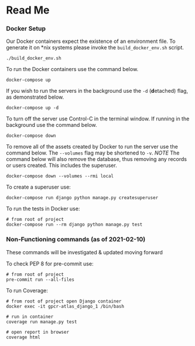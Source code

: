 # Read Me

### Docker Setup

Our Docker containers expect the existence of an environment file. To
generate it on *nix systems please invoke the `build_docker_env.sh`
script.

```shell
./build_docker_env.sh
```
To run the Docker containers use the command below.

```shell
docker-compose up
```

If you wish to run the servers in the background use the `-d`
(**d**etached) flag, as demonstrated below.

```shell
docker-compose up -d
```

To turn off the server use Control-C in the terminal window. If running
in the background use the command below.

```shell
docker-compose down
```

To remove all of the assets created by Docker to run the server use the
command below. The `--volumes` flag may be shortened to `-v`.
*NOTE* The command below will also remove the database, thus removing any records or users created. This includes the superuser.


```shell
docker-compose down --volumes --rmi local
```

To create a superuser use:
```shell 
docker-compose run django python manage.py createsuperuser
```


To run the tests in Docker use:

```shell
# from root of project
docker-compose run --rm django python manage.py test
```

### Non-Functioning commands (as of 2021-02-10)
These commands will be investigated & updated moving forward

To check PEP 8 for pre-commit use:
```shell
# from root of project
pre-commit run --all-files

```

To run Coverage:
```shell
# from root of project open Django container
docker exec -it gpcr-atlas_django_1 /bin/bash

# run in container
coverage run manage.py test

# open report in browser
coverage html
```

